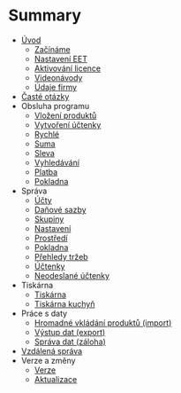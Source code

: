 # Summary

* [Úvod](README.md)
   * [Začínáme](start.md)
   * [Nastavení EET](companyEET.md)
   * [Aktivování licence](license.md)
   * [Videonávody](videonavody.md)
   * [Údaje firmy](company.md)
* [Časté otázky](faqmd.md)
* Obsluha programu
   * [Vložení produktů](products.md)
   * [Vytvoření účtenky](firstreceipt.md)
   * [Rychlé](quick.md)
   * [Suma](sum.md)
   * [Sleva](discount.md)
   * [Vyhledávání](finder.md)
   * [Platba](invoice.md)
   * [Pokladna](cashregister.md)
* Správa
   * [Účty](settings_accounts.md)
   * [Daňové sazby](settings_taxesrates.md)
   * [Skupiny](settings_groups.md)
   * [Nastavení](settings_settings.md)
   * [Prostředí](settings_environment.md)
   * [Pokladna](settings_cashregister.md)
   * [Přehledy tržeb](settings_reports.md)
   * [Účtenky](settings_receipts.md)
   * [Neodeslané účtenky](settings_unsentReceipts.md)
* Tiskárna
   * [Tiskárna](printer.md)
   * [Tiskárna kuchyň](printerkitchen.md)
* Práce s daty
   * [Hromadné vkládání produktů (import)](data/import.md)
   * [Výstup dat (export)](data/export.md)
   * [Správa dat (záloha)](data/deposit.md)
* [Vzdálená správa](support/support.md)
* Verze a změny
   * [Verze](versions.md)
   * [Aktualizace](update.md)

